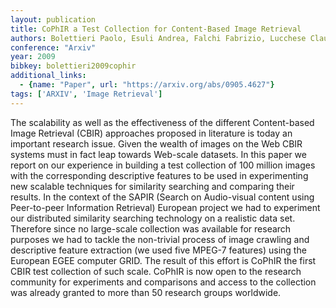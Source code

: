 ```yaml
---
layout: publication
title: CoPhIR a Test Collection for Content-Based Image Retrieval
authors: Bolettieri Paolo, Esuli Andrea, Falchi Fabrizio, Lucchese Claudio, Perego Raffaele, Piccioli Tommaso, Rabitti Fausto
conference: "Arxiv"
year: 2009
bibkey: bolettieri2009cophir
additional_links:
  - {name: "Paper", url: "https://arxiv.org/abs/0905.4627"}
tags: ['ARXIV', 'Image Retrieval']
---
```

The scalability as well as the effectiveness of the different Content-based Image Retrieval (CBIR) approaches proposed in literature is today an important research issue. Given the wealth of images on the Web CBIR systems must in fact leap towards Web-scale datasets. In this paper we report on our experience in building a test collection of 100 million images with the corresponding descriptive features to be used in experimenting new scalable techniques for similarity searching and comparing their results. In the context of the SAPIR (Search on Audio-visual content using Peer-to-peer Information Retrieval) European project we had to experiment our distributed similarity searching technology on a realistic data set. Therefore since no large-scale collection was available for research purposes we had to tackle the non-trivial process of image crawling and descriptive feature extraction (we used five MPEG-7 features) using the European EGEE computer GRID. The result of this effort is CoPhIR the first CBIR test collection of such scale. CoPhIR is now open to the research community for experiments and comparisons and access to the collection was already granted to more than 50 research groups worldwide.
